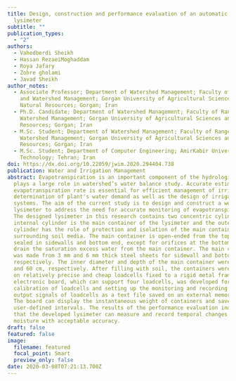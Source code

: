 ```yaml
---
title: Design, construction and performance evaluation of an automatic weighing
  lysimeter
subtitle: ""
publication_types:
  - "2"
authors:
  - Vahedberdi Sheikh
  - Hassan RezaeiMoghaddam
  - Roya Jafary
  - Zohre gholami
  - Javad Sheikh
author_notes:
  - Associate Professor; Department of Watershed Management; Faculty of Range
    and Watershed Management; Gorgan University of Agricultural Sciences and
    Natural Resources; Gorgan; Iran
  - Ph.D. Candidate; Department of Watershed Management; Faculty of Range and
    Watershed Management; Gorgan University of Agricultural Sciences and Natural
    Resources; Gorgan; Iran
  - M.Sc. Student; Department of Watershed Management; Faculty of Range and
    Watershed Management; Gorgan University of Agricultural Sciences and Natural
    Resources; Gorgan; Iran
  - M.Sc. Student; Department of Computer Engineering; AmirKabir University of
    Technology; Tehran; Iran
doi: https://dx.doi.org/10.22059/jwim.2020.294404.738
publication: Water and Irrigation Management
abstract: Evapotranspiration is an important component of the hydrologic cycle
  plays a large role in watershed’s water balance study. Accurate estimation of
  evapotranspiration rate is essential for efficient management of irrigation,
  determination of plant's water demand as well as the design of irrigation
  systems. The aim of the current study is to design and construct a weighing
  lysimeter to address the need for accurate monitoring of evapotranspiration.
  The designed lysimeter in this research contains two concentric cylinders. The
  internal cylinder is the main container of the lysimeter and the outer
  cylinder has the role of protection and isolation of the main container from
  surrounding soil media. The main container is open-ended from the top but
  sealed in sidewalls and bottom end, except for orifices at the bottom end to
  drain the saturation excess water from the main container. The main container
  was made from 3 mm and 6 mm thick steel sheets for sidewall and bottom,
  respectively. The inner diameter and depth of the main container were 45 cm
  and 60 cm, respectively. After filling with soil, the containers were loaded
  on relatively precise and cheap loadcells fixed to a rigid metal framework. An
  electronic board, which can support four loadcells, was developed for
  calibration of loadcells and setting up the monitoring and recording the
  output signals of loadcells as a text file saved on an external memory card.
  The board can display the instantaneous weight of containers and save them at
  user-defined intervals. The results of the performance evaluation indicated
  that the developed lysimeter can measure and record temporal changes of soil
  moisture with acceptable accuracy.
draft: false
featured: false
image:
  filename: featured
  focal_point: Smart
  preview_only: false
date: 2020-03-08T07:21:13.700Z
---
```

